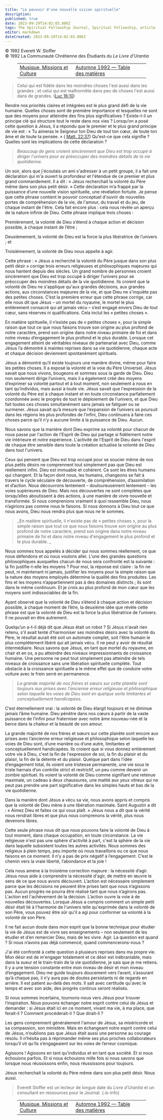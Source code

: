 ```yaml
---
title: "Le pouvoir d'une nouvelle vision spirituelle"
description: 
published: true
date: 2023-09-29T14:02:03.086Z
tags: The Spiritual Fellowship Journal, Spiritual Fellowship, article
editor: markdown
dateCreated: 2023-09-29T14:02:03.086Z
---
```


<p class="v-card v-sheet theme--light grey lighten-3 px-2">© 1992 Everett W. Sloffer<br>© 1992 La Communauté Chrétienne des Étudiants du <i>Le Livre d'Urantia</i ></p>
<figure class="table chapter-navigator">
  <table>
    <tbody>
      <tr>
        <td>
        <a href="/fr/article/Jack_Rogers/Music_Missions_and_Culture">
          <span class="mdi mdi-arrow-left-drop-circle"></span><span class="pl-2">Musique, Missions et Culture</span>
        </a>
        </td>
        <td>
        <a href="/fr/index/articles_spiritual_fellowship_journal#automne-1992">
          <span class="mdi mdi-book-open-variant"></span><span class="pl-2">Automne 1992 — Table des matières</span>
        </a>
        </td>
        <td>
        </td>
      </tr>
    </tbody>
  </table>
</figure>



> Celui qui est fidèle dans les moindres choses l'est aussi dans les grandes ; et celui qui est malhonnête dans peu de choses l'est aussi dans de grandes. ([Luc 16:10](/fr/Bible/Luke/16#v10))

Rendre nos priorités claires et intégrées est le plus grand défi de la vie humaine. Quelles choses sont de première importance et lesquelles ne sont que des moyens pour atteindre des fins plus significatives ? Existe-t-il un principe clé qui structure tout le reste dans nos vies ? Lorsqu’on a posé cette question à Jésus, il a répondu que le premier et le plus grand principe de vie est : « Tu aimeras le Seigneur ton Dieu de tout ton cœur, de toute ton âme et de toute ta pensée. » ( [Matt. 22:37](/fr/Bible/Matthew/22#v37)) Qu'est-ce que cela signifie ? Quelles sont les implications de cette déclaration ?

> _Beaucoup de gens croient sincèrement que Dieu est trop occupé à diriger l'univers pour se préoccuper des moindres détails de la vie quotidienne._

Un soir, alors que j'écoutais un ami s'adresser à un petit groupe, il a fait une déclaration qui m'a ouvert la profondeur et l'étendue de ce premier et plus grand commandement. Il a dit : « Jésus recherchait la volonté du Père même dans son plus petit désir. » Cette déclaration m’a frappé par la puissance d’une nouvelle vision spirituelle, une révélation fortuite. Je pense que cette phrase contient le pouvoir conceptuel d'ouvrir de nouvelles portes de compréhension de la vie, de l'amour, du travail et du jeu, de chaque instant de l'être. Cela fait encore plus : cela nous révèle un aperçu de la nature infinie de Dieu. Cette phrase implique trois choses :

Premièrement, la volonté de Dieu s’étend à chaque action et décision possible, à chaque instant de l’être ;

Deuxièmement, la volonté de Dieu est la force la plus libératrice de l’univers ; et

Troisièmement, la volonté de Dieu nous appelle à agir.

Cette phrase : « Jésus a recherché la volonté du Père jusque dans son plus petit désir » corrige trois erreurs religieuses et philosophiques majeures qui nous hantent depuis des siècles. Un grand nombre de personnes croient sincèrement que Dieu est trop occupé à diriger l’univers pour se préoccuper des moindres détails de la vie quotidienne. Ils croient que la volonté de Dieu ne s'applique qu'aux grandes décisions, aux grandes actions, aux circonstances majeures de la vie, et que Dieu ne s'inquiète pas des petites choses. C’est la première erreur que cette phrase corrige, car elle nous dit que Jésus – un mortel du royaume, le mortel le plus entièrement consacré qui ait jamais vécu – s’est engagé envers Dieu de tout cœur, sans réserves ni qualifications. Cela inclut les « petites choses ».

En matière spirituelle, il n’existe pas de « petites choses », pour la simple raison que tout ce que nous faisons trouve son origine au plus profond de notre caractère, prend son origine dans notre niveau primaire de foi et dans notre niveau d’engagement le plus profond et le plus durable. Lorsque cet engagement atteint de véritables niveaux de partenariat avec Dieu, comme Jésus l’a démontré à maintes reprises dans sa vie quotidienne, chaque acte et chaque décision deviennent spontanément spirituels.

Jésus a démontré qu’il existe toujours une manière divine, même pour faire les petites choses. Il a exposé la volonté et la voie du Père Universel. Jésus savait que nous vivons, bougeons et sommes sous la garde de Dieu. Dieu non seulement dirige l’univers, mais il a également créé des moyens d’exprimer sa volonté partout et à tout moment, non seulement à nous en tant qu’individus, mais aussi à toute vie. Jésus savait que l'expression de la volonté du Père est à chaque instant et en toute circonstance parfaitement coordonnée avec le progrès de tout le déploiement de l'univers, et que Dieu fait toutes ces choses simultanément sans jamais se fatiguer ou se surmener. Jésus savait qu’à mesure que l’expansion de l’univers se poursuit dans les régions les plus profondes de l’infini, Dieu continuera à faire ces choses parce qu’il n’y a aucune limite à la puissance de Dieu. Aucun.

Nous savons que la manière dont Dieu exprime sa volonté pour chacun de nous passe par l'action de l'Esprit de Dieu qui partage si fidèlement notre vie intérieure et notre expérience. L'activité de l'Esprit de Dieu dans l'esprit de chaque être sensible dans toute la création actualise la volonté de Dieu dans tout l'univers.

Ceux qui pensent que Dieu est trop occupé pour se soucier même de nos plus petits désirs ne comprennent tout simplement pas que Dieu est réellement infini. Dieu est immuable et cohérent. Ce sont les êtres humains qui changent. Et la façon dont nous, les humains, changeons se fait à travers le cycle séculaire de découverte, de compréhension, d’assimilation et d’action. Nous découvrons lentement – douloureusement lentement – les voies supérieures de Dieu. Mais nos découvertes ne sont complètes que lorsqu’elles aboutissent à des actions, à une manière de vivre nouvelle et transformée. Si nous comprenions vraiment à quoi ressemble Dieu, nous n’agirions pas comme nous le faisons. Si nous donnons à Dieu tout ce que nous avons, Dieu nous rendra plus que nous ne le sommes.

> _En matière spirituelle, il n'existe pas de « petites choses », pour la simple raison que tout ce que nous faisons trouve son origine au plus profond de notre caractère, prend son origine dans notre niveau primaire de foi et dans notre niveau d'engagement le plus profond et le plus durable. _

Nous sommes tous appelés à décider qui nous sommes réellement, ce que nous défendons et où nous voulons aller. L’une des grandes questions philosophiques auxquelles chacun de nous sera confronté est la suivante : la fin justifie-t-elle les moyens ? Pour moi, la réponse est claire : la fin ne peut, ni maintenant ni jamais, justifier les moyens pour la simple raison que la nature des moyens employés détermine la qualité des fins produites. Les fins et les moyens n’appartiennent pas à des domaines distincts ; ils sont dans le même continuum. Et je crois au plus profond de mon cœur que les moyens sont indissociables de la fin.

Ayant observé que la volonté de Dieu s’étend à chaque action et décision possible, à chaque moment de l’être, la deuxième idée que révèle cette phrase est que la volonté de Dieu est la force la plus libératrice de l’univers. Il ne pouvait en être autrement.

Quelqu’un a-t-il déjà dit que Jésus était un robot ? Si Jésus n'avait rien retenu, s'il avait tenté d'harmoniser ses moindres désirs avec la volonté du Père, le résultat aurait été soit un automate complet, soit l'être humain le plus complètement libéré qui ait jamais vécu. Il ne peut y avoir de résultat intermédiaire. Nous savons que Jésus, en tant que mortel du royaume, en chair et en os, a pu atteindre des niveaux impressionnants de croissance humaine. Une personne ne peut tout simplement pas atteindre de tels niveaux de croissance sans une libération spirituelle complète. Tout obstacle à la croissance spirituelle a le même effet que de conduire votre voiture avec le frein serré en permanence.

> _La grande majorité de nos frères et sœurs sur cette planète sont toujours aux prises avec l'ancienne erreur religieuse et philosophique selon laquelle les voies de Dieu sont en quelque sorte limitantes et conceptuellement handicapées._

C’est éternellement vrai : la volonté de Dieu élargit toujours et ne diminue jamais l’âme humaine. Dieu pénètre dans nos cœurs à partir de la vaste puissance de l’infini pour fraterniser avec notre âme nouveau-née et la berce dans la chaleur et la beauté de son amour.

La grande majorité de nos frères et sœurs sur cette planète sont encore aux prises avec l’ancienne erreur religieuse et philosophique selon laquelle les voies de Dieu sont, d’une manière ou d’une autre, limitantes et conceptuellement handicapées. Ils croient que si vous donnez entièrement votre vie à Dieu, c'est la fin de l'expression de soi, la fin du plaisir et du plaisir, la fin de la détente et du plaisir. Quelque part dans l’idée d’engagement total, ils voient une tristesse permanente, une vie sous le triste harnais d’un contrôle strict et restrictif, un peu comme devenir un zombie spirituel. Ils voient la volonté de Dieu comme signifiant une retenue maximale, un cadeau à deux chaussures, une matité aux yeux vitreux qui ne peut pas prendre une part significative dans les simples hauts et bas de la vie quotidienne.

Dans la manière dont Jésus a vécu sa vie, nous avons appris et compris que la volonté de Dieu mène à une libération maximale. Saint Augustin a dit : « Aimez Dieu et faites ce qui vous plaît. » Jésus nous a dit que la vérité nous rendrait libres et que plus nous comprenons la vérité, plus nous devenons libres.

Cette seule phrase nous dit que nous pouvons faire la volonté de Dieu à tout moment, dans chaque occupation, en toute circonstance. La vie religieuse n'est pas une sphère d'activité à part, c'est la sphère de la vie dans laquelle subsistent toutes les autres activités. Nous sommes des religieux à plein temps, peu importe où nous travaillons ou ce que nous faisons en ce moment. Il n’y a pas de prix négatif à l’engagement. C’est le chemin vers la vraie liberté, l’abondance et la joie !

Cela nous amène à la troisième correction majeure : la nécessité d’agir. Jésus nous aide à comprendre la nécessité d'agir, de mettre en œuvre le sens de ce que nous avons découvert. L’action est nécessaire simplement parce que les décisions ne peuvent être prises tant que nous n’agissons pas. Aucun progrès ne pourra être réalisé tant que nous n’agirons pas. L'action est l'achèvement de la décision. L’action ouvre la voie à de nouvelles découvertes. Lorsque Jésus a compris comment un simple petit désir était lié à l'harmonie de l'univers telle qu'exprimée dans la volonté de son Père, vous pouvez être sûr qu'il a agi pour conformer sa volonté à la volonté de son Père.

Il ne fait aucun doute dans mon esprit que la bonne technique pour étudier la vie de Jésus est de vivre ses enseignements – non seulement de les étudier et d’en remercier Dieu, mais de les vivre. Agir. La question est quand ? Si nous n’avons pas déjà commencé, quand commencerons-nous ?

J'ai été confronté à cette question à plusieurs reprises dans ma propre vie. Mon désir est de m'engager totalement et ce désir est inébranlable, mais dans la sueur et le train-train de la vie quotidienne, je sais que je me retiens. Il y a une tension constante entre mon niveau de désir et mon niveau d’engagement. Dieu me guide toujours doucement vers l’avant, s’assurant qu’à chaque pas, il n’y aura pas de doutes persistants ni de regards en arrière. Il est patient au-delà des mots. Il sait avec certitude qu'avec le temps et avec son aide, des progrès continus seront réalisés.

Si nous sommes incertains, tournons-nous vers Jésus pour trouver l’inspiration. Nous pouvons échanger notre esprit contre celui de Jésus et demander : si Jésus était ici en ce moment, vivant ma vie, à ma place, que ferait-il ? Comment procéderait-il ? Que dirait-il ?

Les gens comprennent généralement l'amour de Jésus, sa miséricorde et sa compassion, son ministère. Mais en échangeant notre esprit contre celui de Jésus, n’oublions pas que Jésus était aussi une personne au courage résolu. Il n’hésita pas à réprimander même ses plus proches collaborateurs lorsqu’il vit qu’ils s’engageaient sur les voies de l’erreur cosmique.

Agissons ! Agissons en tant qu'individus et en tant que société. Et si nous échouions parfois. Et si nous échouions mille fois si nous savons que lorsque nous réussissons enfin, nous réussissons pour toujours.

Jésus recherchait la volonté du Père même dans son plus petit désir. Nous aussi.

> Everett Sloffer est un lecteur de longue date du _Livre d'Urantia_ et un consultant en ressources pour le Journal.
{.is-info}







<figure class="table chapter-navigator">
  <table>
    <tbody>
      <tr>
        <td>
        <a href="/fr/article/Jack_Rogers/Music_Missions_and_Culture">
          <span class="mdi mdi-arrow-left-drop-circle"></span><span class="pl-2">Musique, Missions et Culture</span>
        </a>
        </td>
        <td>
        <a href="/fr/index/articles_spiritual_fellowship_journal#automne-1992">
          <span class="mdi mdi-book-open-variant"></span><span class="pl-2">Automne 1992 — Table des matières</span>
        </a>
        </td>
        <td>
        </td>
      </tr>
    </tbody>
  </table>
</figure>
